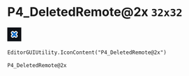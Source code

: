 # P4_DeletedRemote@2x `32x32`
<img src="/img/P4_DeletedRemote@2x.png" width=32 height=32>

``` CSharp
EditorGUIUtility.IconContent("P4_DeletedRemote@2x")
```
```
P4_DeletedRemote@2x
```
